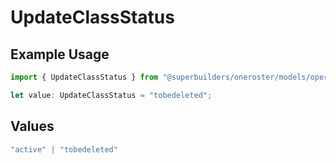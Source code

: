 # UpdateClassStatus

## Example Usage

```typescript
import { UpdateClassStatus } from "@superbuilders/oneroster/models/operations";

let value: UpdateClassStatus = "tobedeleted";
```

## Values

```typescript
"active" | "tobedeleted"
```